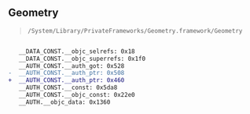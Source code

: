 ## Geometry

> `/System/Library/PrivateFrameworks/Geometry.framework/Geometry`

```diff

   __DATA_CONST.__objc_selrefs: 0x18
   __DATA_CONST.__objc_superrefs: 0x1f0
   __AUTH_CONST.__auth_got: 0x528
-  __AUTH_CONST.__auth_ptr: 0x508
+  __AUTH_CONST.__auth_ptr: 0x460
   __AUTH_CONST.__const: 0x5da8
   __AUTH_CONST.__objc_const: 0x22e0
   __AUTH.__objc_data: 0x1360

```

